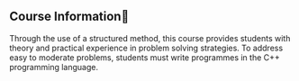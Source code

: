 ## Course Information🔎
Through the use of a structured method, this course provides students with theory and practical experience in problem solving strategies. To address easy to moderate problems, students must write programmes in the C++ programming language.
